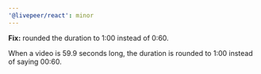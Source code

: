 ```yaml
---
'@livepeer/react': minor
---
```


**Fix:** rounded the duration to 1:00 instead of 0:60.

When a video is 59.9 seconds long, the duration is rounded to 1:00 instead of saying 00:60.
